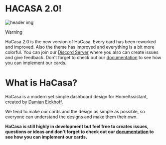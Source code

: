# HACASA 2.0!

![header img](https://github.com/damianeickhoff/HaCasa/blob/main/static/img/other/hacasa_cover.png)
> [!WARNING]
> HaCasa 2.0 is the new version of HaCasa. Every card has been reworked and improved. Also the theme has improved and everything is a bit more colorful.
> You can join our [Discord Server](https://discord.gg/9uMs9zCT7d) where you also can create issues and give feedback.
> Don't forget to check out our [documentation](https://damianeickhoff.github.io/HaCasa) to see how you can implement our cards.
> 
# What is HaCasa?

HaCasa is a modern yet simple dashboard design for HomeAssistant, created by [Damian Eickhoff](https://github.com/damianeickhoff).

We tend to make our cards and the design as simple as possible, so everyone can understand the designs and make them their own.

**HaCasa is still highly in development but feel free to creates issues, questions or ideas and don't forget to check out our [documentation](https://damianeickhoff.github.io/HaCasa) to see how you can implement our cards.**
